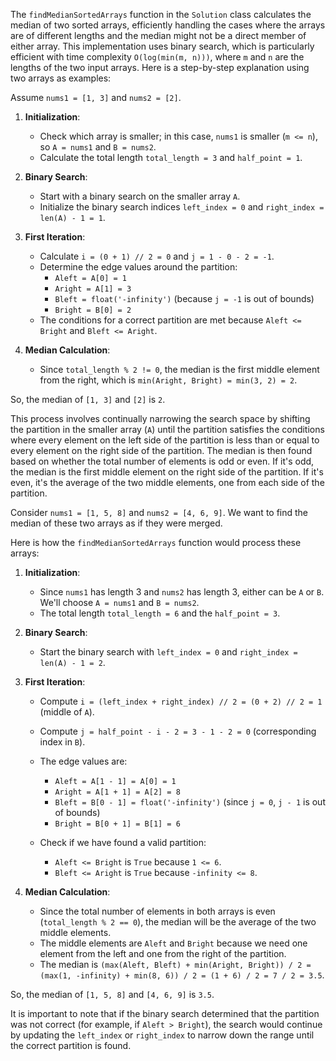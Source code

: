 The `findMedianSortedArrays` function in the `Solution` class calculates the median of two sorted arrays, efficiently handling the cases where the arrays are of different lengths and the median might not be a direct member of either array. This implementation uses binary search, which is particularly efficient with time complexity `O(log(min(m, n)))`, where `m` and `n` are the lengths of the two input arrays. Here is a step-by-step explanation using two arrays as examples:

Assume `nums1 = [1, 3]` and `nums2 = [2]`.

1. **Initialization**:
   - Check which array is smaller; in this case, `nums1` is smaller (`m <= n`), so `A = nums1` and `B = nums2`.
   - Calculate the total length `total_length = 3` and `half_point = 1`.

2. **Binary Search**:
   - Start with a binary search on the smaller array `A`.
   - Initialize the binary search indices `left_index = 0` and `right_index = len(A) - 1 = 1`.

3. **First Iteration**:
   - Calculate `i = (0 + 1) // 2 = 0` and `j = 1 - 0 - 2 = -1`.
   - Determine the edge values around the partition:
     - `Aleft = A[0] = 1`
     - `Aright = A[1] = 3`
     - `Bleft = float('-infinity')` (because `j = -1` is out of bounds)
     - `Bright = B[0] = 2`
   - The conditions for a correct partition are met because `Aleft <= Bright` and `Bleft <= Aright`.

4. **Median Calculation**:
   - Since `total_length % 2 != 0`, the median is the first middle element from the right, which is `min(Aright, Bright) = min(3, 2) = 2`.

So, the median of `[1, 3]` and `[2]` is `2`.

This process involves continually narrowing the search space by shifting the partition in the smaller array (`A`) until the partition satisfies the conditions where every element on the left side of the partition is less than or equal to every element on the right side of the partition. The median is then found based on whether the total number of elements is odd or even. If it's odd, the median is the first middle element on the right side of the partition. If it's even, it's the average of the two middle elements, one from each side of the partition.


Consider `nums1 = [1, 5, 8]` and `nums2 = [4, 6, 9]`. We want to find the median of these two arrays as if they were merged.

Here is how the `findMedianSortedArrays` function would process these arrays:

1. **Initialization**:
   - Since `nums1` has length 3 and `nums2` has length 3, either can be `A` or `B`. We'll choose `A = nums1` and `B = nums2`.
   - The total length `total_length = 6` and the `half_point = 3`.

2. **Binary Search**:
   - Start the binary search with `left_index = 0` and `right_index = len(A) - 1 = 2`.

3. **First Iteration**:
   - Compute `i = (left_index + right_index) // 2 = (0 + 2) // 2 = 1` (middle of `A`).
   - Compute `j = half_point - i - 2 = 3 - 1 - 2 = 0` (corresponding index in `B`).
   - The edge values are:
     - `Aleft = A[1 - 1] = A[0] = 1`
     - `Aright = A[1 + 1] = A[2] = 8`
     - `Bleft = B[0 - 1] = float('-infinity')` (since `j = 0`, `j - 1` is out of bounds)
     - `Bright = B[0 + 1] = B[1] = 6`

   - Check if we have found a valid partition:
     - `Aleft <= Bright` is `True` because `1 <= 6`.
     - `Bleft <= Aright` is `True` because `-infinity <= 8`.

4. **Median Calculation**:
   - Since the total number of elements in both arrays is even (`total_length % 2 == 0`), the median will be the average of the two middle elements.
   - The middle elements are `Aleft` and `Bright` because we need one element from the left and one from the right of the partition.
   - The median is `(max(Aleft, Bleft) + min(Aright, Bright)) / 2 = (max(1, -infinity) + min(8, 6)) / 2 = (1 + 6) / 2 = 7 / 2 = 3.5`.

So, the median of `[1, 5, 8]` and `[4, 6, 9]` is `3.5`.

It is important to note that if the binary search determined that the partition was not correct (for example, if `Aleft > Bright`), the search would continue by updating the `left_index` or `right_index` to narrow down the range until the correct partition is found.
